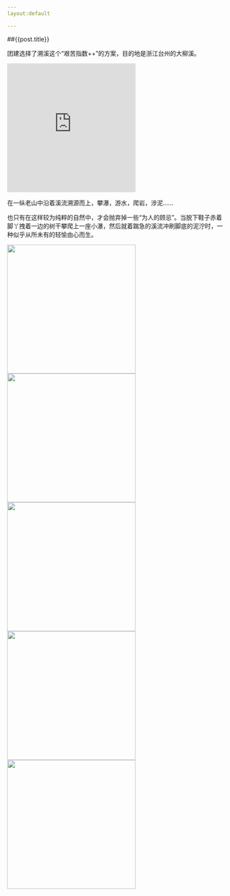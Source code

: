 ```yaml
---
layout:default

---
```


##{{post.title}}

团建选择了溯溪这个“艰苦指数++”的方案，目的地是浙江台州的大柳溪。
<iframe width="300" height="300" frameborder="0" scrolling="no" marginheight="0" marginwidth="0" src="http://ditu.google.cn/maps?f=q&amp;source=s_q&amp;hl=zh-CN&amp;geocode=&amp;q=%E6%B5%99%E6%B1%9F%E5%8F%B0%E5%B7%9E%E5%B8%82%E5%A4%A9%E5%8F%B0%E5%8E%BF%E5%A4%A7%E6%9F%B3%E6%BA%AA%E6%9D%91&amp;aq=0&amp;oq=%E6%B5%99%E6%B1%9F%E3%80%80%E5%A4%A7%E6%9F%B3&amp;sll=35.86166,104.195397&amp;sspn=48.364775,66.972656&amp;g=%E4%B8%AD%E5%9B%BD&amp;brcurrent=3,0x344e07c8e66da8ad:0x703f8a3642f1b3b0,0,0x344e1c7e2712e183:0x427808e0127c6805%3B5,0,0&amp;ie=UTF8&amp;hq=&amp;hnear=%E6%B5%99%E6%B1%9F%E7%9C%81%E5%8F%B0%E5%B7%9E%E5%B8%82%E5%A4%A9%E5%8F%B0%E5%8E%BF%E5%A4%A7%E6%9F%B3%E6%BA%AA%E6%9D%91&amp;t=m&amp;ll=29.152161,121.201172&amp;spn=5.75514,6.591797&amp;z=6&amp;iwloc=A&amp;output=embed"></iframe>

在一纵老山中沿着溪流溯源而上，攀瀑，游水，爬岩，涉泥……

也只有在这样较为纯粹的自然中，才会抛弃掉一些“为人的顾忌”。当脱下鞋子赤着脚丫拽着一边的树干攀爬上一座小瀑，然后就着踹急的溪流冲刷脚底的泥泞时，一种似乎从所未有的轻愉由心而生。

<img src="http://photo.yupoo.com/froo/BHwxIQ0X/medish.jpg" width="300px">

<img src="http://photo.yupoo.com/froo/BHwybYkY/medish.jpg" width="300px">

<img src="http://photo.yupoo.com/froo/BHwxU1rv/medish.jpg" width="300px">

<img src="http://photo.yupoo.com/froo/BHwy7psM/medish.jpg" width="300px">

<img src="http://photo.yupoo.com/froo/BHwydWgh/medish.jpg" width="300px">